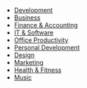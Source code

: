 - [Development]()
- [Business]()
- [Finance & Accounting]()
- [IT & Software]()
- [Office Productivity]()
- [Personal Development]()
- [Design]()
- [Marketing]()
- [Health & Fitness]()
- [Music]()
